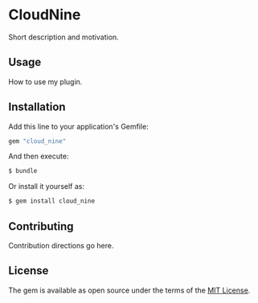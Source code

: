 # CloudNine
Short description and motivation.

## Usage
How to use my plugin.

## Installation
Add this line to your application's Gemfile:

```ruby
gem "cloud_nine"
```

And then execute:
```bash
$ bundle
```

Or install it yourself as:
```bash
$ gem install cloud_nine
```

## Contributing
Contribution directions go here.

## License
The gem is available as open source under the terms of the [MIT License](https://opensource.org/licenses/MIT).

